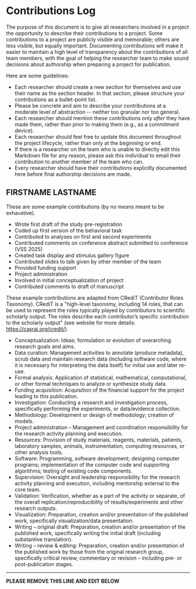 # Contributions Log

The purpose of this document is to give all researchers involved in a project the opportunity to describe their contributions to a project. Some contributions to a project are publicly visible and memorable; others are less visible, but equally important. Documenting contributions will make it easier to maintain a high level of transparency about the contributions of all team members, with the goal of helping the researcher team to make sound decisions about authorship when preparing a project for publication.

Here are some guidelines:
* Each researcher should create a new section for themselves and use their name as the section header. In that section, please structure your contributions as a bullet-point list. 
* Please be concrete and aim to describe your contributions at a moderate level of abstraction -- neither too granular nor too general. 
* Each researcher should mention these contributions only *after* they have made them, rather than prior to making them (e.g., as a commitment device). 
* Each researcher should feel free to update this document throughout the project lifecycle, rather than only at the beginning or end.
* If there is a researcher on the team who is unable to directly edit this Markdown file for any reason, please ask this individual to email their contribution to another member of the team who can. 
* Every researcher should have their contributions explicitly documented here before final authorship decisions are made. 

## FIRSTNAME LASTNAME

These are some example contributions (by no means meant to be exhaustive). 
* Wrote first draft of the study pre-registration
* Coded up first version of the behavioral task
* Contributed to analyses on first and second experiments
* Contributed comments on conference abstract submitted to conference (VSS 2025)
* Created task display and stimulus gallery figure
* Contributed slides to talk given by other member of the team
* Provided funding support
* Project administration
* Involved in initial conceptualization of project
* Contributed comments to draft of manuscript

These example contributions are adapted from CRediT (Contributor Roles Taxonomy). CRediT is a "high-level taxonomy, including 14 roles, that can be used to represent the roles typically played by contributors to scientific scholarly output. The roles describe each contributor’s specific contribution to the scholarly output" (see website for more details: https://casrai.org/credit/).

* Conceptualization: Ideas; formulation or evolution of overarching research goals and aims.
* Data curation: Management activities to annotate (produce metadata), scrub data and maintain research data (including software code, where it is necessary for interpreting the data itself) for initial use and later re-use.
* Formal analysis: Application of statistical, mathematical, computational, or other formal techniques to analyze or synthesize study data.
* Funding acquisition: Acquisition of the financial support for the project leading to this publication.
* Investigation: Conducting a research and investigation process, specifically performing the experiments, or data/evidence collection.
* Methodology: Development or design of methodology; creation of models.
* Project administration – Management and coordination responsibility for the research activity planning and execution.
* Resources: Provision of study materials, reagents, materials, patients, laboratory samples, animals, instrumentation, computing resources, or other analysis tools.
* Software: Programming, software development; designing computer programs; implementation of the computer code and supporting algorithms; testing of existing code components.
* Supervision: Oversight and leadership responsibility for the research activity planning and execution, including mentorship external to the core team.
* Validation: Verification, whether as a part of the activity or separate, of the overall replication/reproducibility of results/experiments and other research outputs.
* Visualization: Preparation, creation and/or presentation of the published work, specifically visualization/data presentation.
* Writing – original draft: Preparation, creation and/or presentation of the published work, specifically writing the initial draft (including substantive translation).
* Writing – review & editing: Preparation, creation and/or presentation of the published work by those from the original research group, specifically critical review, commentary or revision – including pre- or post-publication stages.

-----
**PLEASE REMOVE THIS LINE AND EDIT BELOW**
